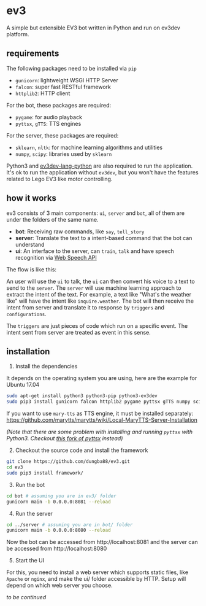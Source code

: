 # ev3

A simple but extensible EV3 bot written in Python and run on ev3dev platform.

## requirements

The following packages need to be installed via `pip`
- `gunicorn`: lightweight WSGI HTTP Server
- `falcon`: super fast RESTful framework
- `httplib2`: HTTP client

For the bot, these packages are required:
- `pygame`: for audio playback
- `pyttsx`, `gTTS`: TTS engines

For the server, these packages are required:
- `sklearn`, `nltk`: for machine learning algorithms and utilities
- `numpy`, `scipy`: libraries used by `sklearn`

Python3 and [ev3dev-lang-python](https://github.com/rhempel/ev3dev-lang-python) are also required to run the application. It's ok to run the application without `ev3dev`, but you won't have the features related to Lego EV3 like motor controlling.

## how it works

ev3 consists of 3 main components: `ui`, `server` and `bot`, all of them are under the folders of the same name.

- **bot**: Receiving raw commands, like `say`, `tell_story`
- **server**: Translate the text to a intent-based command that the bot can understand
- **ui**: An interface to the server, can `train`, `talk` and have speech recognition via [Web Speech API](https://developer.mozilla.org/en-US/docs/Web/API/Web_Speech_API)

The flow is like this:

An user will use the `ui` to talk, the `ui` can then convert his voice to a text to send to the `server`. The `server` will use machine learning approach to extract the intent of the text. For example, a text like "What's the weather like" will have the intent like `inquire.weather`. The bot will then receive the intent from server and translate it to response by `triggers` and `configurations`.

The `triggers` are just pieces of code which run on a specific event. The intent sent from server are treated as event in this sense.

## installation

1. Install the dependencies

It depends on the operating system you are using, here are the example for Ubuntu 17.04

```bash
sudo apt-get install python3 python3-pip python3-ev3dev
sudo pip3 install gunicorn falcon httplib2 pygame pyttsx gTTS numpy scipy sklearn nltk
```

If you want to use `mary-tts` as TTS engine, it must be installed separately:
https://github.com/marytts/marytts/wiki/Local-MaryTTS-Server-Installation

*(Note that there are some problem with installing and running `pyttsx` with Python3. Checkout [this fork of pyttsx](https://github.com/Julian-O/pyttsx) instead)*

2. Checkout the source code and install the framework
```bash
git clone https://github.com/dungba88/ev3.git
cd ev3
sudo pip3 install framework/
```

3. Run the bot
```bash
cd bot # assuming you are in ev3/ folder
gunicorn main -b 0.0.0.0:8081 --reload
```

4. Run the server
```bash
cd ../server # assuming you are in bot/ folder
gunicorn main -b 0.0.0.0:8080 --reload
```

Now the bot can be accessed from http://localhost:8081 and the server can be accessed from http://localhost:8080

5. Start the UI

For this, you need to install a web server which supports static files, like `Apache` or `nginx`, and make the ui/ folder accessible by HTTP. Setup will depend on which web server you choose.

*to be continued*
